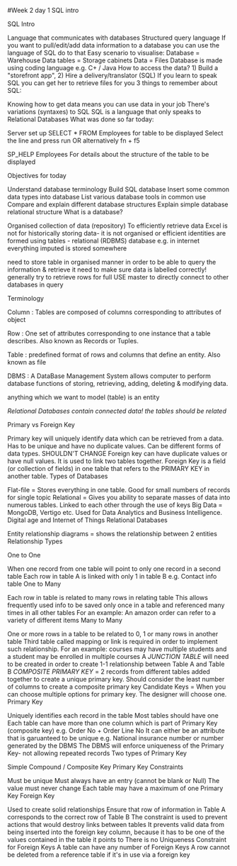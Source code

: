 #Week 2 day 1 SQL intro

SQL Intro

Language that communicates with databases
Structured query language
If you want to pull/edit/add data information to a database you can use the language of SQL do to that
Easy scenario to visualise:
Database = Warehouse
Data tables = Storage cabinets
Data = Files
Database is made using coding language e.g. C+ / Java
How to access the data? 1) Build a "storefront app", 2) Hire a delivery/translator (SQL)
If you learn to speak SQL you can get her to retrieve files for you
3 things to remember about SQL:

Knowing how to get data means you can use data in your job
There's variations (syntaxes) to SQL
SQL is a language that only speaks to Relational Databases
What was done so far today:

Server set up
SELECT * FROM Employees for table to be displayed Select the line and press run OR alternatively fn + f5

SP_HELP Employees For details about the structure of the table to be displayed

Objectives for today

Understand database terminology
Build SQL database
Insert some common data types into database
List various database tools in common use
Compare and explain different database structures
Explain simple database relational structure
What is a database?

Organised collection of data (repository)
To efficiently retrieve data
Excel is not for historically storing data- it is not organised or efficient
identities are formed using tables - relational (RDBMS) database e.g. in internet everything imputed is stored somewhere

need to store table in organised manner in order to be able to query the information & retrieve it
need to make sure data is labelled correctly!
generally try to retrieve rows for full
USE master to directly connect to other databases in query

Terminology

Column : Tables are composed of columns corresponding to attributes of object

Row : One set of attributes corresponding to one instance that a table describes. Also known as Records or Tuples.

Table : predefined format of rows and columns that define an entity. Also known as file

DBMS : A DataBase Management System allows computer to perform database functions of storing, retrieving, adding, deleting & modifying data.

anything which we want to model (table) is an entity

_Relational Databases contain connected data! the tables should be related_

Primary vs Foreign Key

Primary key will uniquely identify data which can be retrieved from a data. Has to be unique and have no duplicate values. Can be different forms of data types. SHOULDN'T CHANGE
Foreign key can have duplicate values or have null values. It is used to link two tables together. Foreign Key is a field (or collection of fields) in one table that refers to the PRIMARY KEY in another table.
Types of Databases

Flat-file = Stores everything in one table. Good for small numbers of records for single topic
Relational = Gives you ability to separate masses of data into numerous tables. Linked to each other through the use of keys
Big Data = MongoDB, Vertigo etc. Used for Data Analytics and Business Intelligence. Digital age and Internet of Things
Relational Databases

Entity relationship diagrams = shows the relationship between 2 entities
Relationship Types

One to One

When one record from one table will point to only one record in a second table
Each row in table A is linked with only 1 in table B
e.g. Contact info table
One to Many

Each row in table is related to many rows in relating table
This allows frequently used info to be saved only once in a table and referenced many times in all other tables
For an example: An amazon order can refer to a variety of different items
Many to Many

One or more rows in a table to be related to 0, 1 or many rows in another table
Third table called mapping or link is required in order to implement such relationship.
For an example: courses may have multiple students and a student may be enrolled in multiple courses
A _JUNCTION TABLE_ will need to be created in order to create 1-1 relationship between Table A and Table B
_COMPOSITE PRIMARY KEY_ = 2 records from different tables added together to create a unique primary key. Should consider the least number of columns to create a composite primary key
Candidate Keys = When you can choose multiple options for primary key. The designer will choose one.
Primary Key

Uniquely identifies each record in the table
Most tables should have one
Each table can have more than one column which is part of Primary Key (composite key) e.g. Order No + Order Line No
It can either be an attribute that is garuanteed to be unique e.g. National insurance number or number generated by the DBMS
The DBMS will enforce uniqueness of the Primary Key- not allowing repeated records
Two types of Primary Key

Simple
Compound / Composite Key
Primary Key Constraints

Must be unique
Must always have an entry (cannot be blank or Null)
The value must never change
Each table may have a maximum of one Primary Key
Foreign Key

Used to create solid relationships
Ensure that row of information in Table A corresponds to the correct row of Table B
The constraint is used to prevent actions that would destroy links between tables
It prevents valid data from being inserted into the foreign key column, because it has to be one of the values contained in the table it points to
There is no Uniqueness Constraint for Foreign Keys
A table can have any number of Foreign Keys
A row cannot be deleted from a reference table if it's in use via a foreign key
